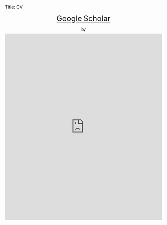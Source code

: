 Title: CV

<div style="text-align: center;"><a href="https://scholar.google.com/citations?user=ODMq6M4AAAAJ&hl=en&authuser=1" target="_blank" style="font-size: 24px; text-decoration: none>HTML 5"> Google Scholar</a><div></font>

<p  style=" margin: 12px auto 6px auto; font-family: Helvetica,Arial,Sans-serif; font-style: normal; font-variant: normal; font-weight: normal; font-size: 14px; line-height: normal; font-size-adjust: none; font-stretch: normal; -x-system-font: none; display: block;">   <a title="" href="https://www.scribd.com/document/575713699/tarricone-cv-may-2022#from_embed"  style="text-decoration: underline;" ></a> by <a title="" href="https://www.scribd.com/user/522181938/Jack-Tarricone#from_embed"  style="text-decoration: underline;" ></a></p><iframe class="scribd_iframe_embed" title="" src="https://www.scribd.com/embeds/575713699/content?start_page=1&view_mode=scroll&access_key=key-BpGislvbNwjRdqYqUsrr" data-auto-height="true" data-aspect-ratio="0.7729220222793488" scrolling="no" id="doc_45783" width="100%" height="600" frameborder="0"></iframe><script type="text/javascript">(function() { var scribd = document.createElement("script"); scribd.type = "text/javascript"; scribd.async = true; scribd.src = "https://www.scribd.com/javascripts/embed_code/inject.js"; var s = document.getElementsByTagName("script")[0]; s.parentNode.insertBefore(scribd, s); })();</script>
